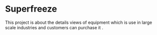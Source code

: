 # Superfreeze
This project is about the details views of equipment which is use in large scale industries and customers can purchase it .
